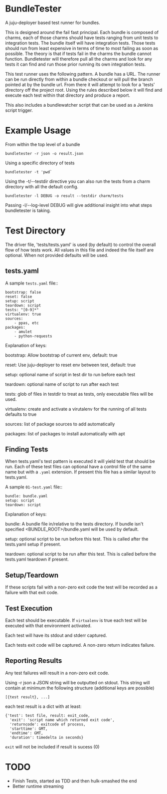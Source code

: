 BundleTester
============

A juju-deployer based test runner for bundles.

This is designed around the fail fast principal. Each bundle is composed of
charms, each of those charms should have tests ranging from unit tests to
integration tests. The bundle itself will have integration tests. Those tests
should run from least expensive in terms of time to most failing as soon as
possible. The theory is that if tests fail in the charms the bundle cannot
function. Bundletester will therefore pull all the charms and look for any
tests it can find and run those prior running its own integration tests.

This test runner uses the following pattern. A bundle has a URL. The runner can
be run directly from within a bundle checkout or will pull the branch pointed
at by the bundle url. From there it will attempt to look for a 'tests'
directory off the project root. Using the rules described below it will find
and execute each test within that directory and produce a report.

This also includes a bundlewatcher script that can be used as a Jenkins script
trigger.

Example Usage
=============

From within the top level of a bundle 

    bundletester -r json -o result.json

Using a specific directory of tests

    bundletester -t 'pwd`

Using the -t/--testdir directive you can also run the tests from a charm
directory with all the default config.

    bundletester -l DEBUG -o result --testdir charm/tests

Passing -l/--log-level DEBUG will give additional insight into what steps
bundletester is taking.

Test Directory
==============

The driver file, 'tests/tests.yaml' is used (by default) to control the overall
flow of how tests work. All values in this file and indeed the file itself are
optional. When not provided defaults will be used.

tests.yaml
----------

A sample `tests.yaml` file::

    bootstrap: false
    reset: false
    setup: script
    teardown: script
    tests: "[0-9]*"
    virtualenv: true
    sources:
        - ppas, etc
    packages:
        - amulet
        - python-requests

Explanation of keys:

bootstrap: Allow bootstrap of current env, default: true

reset: Use juju-deployer to reset env between test, default: true

setup: optional name of script in test dir to run before each test

teardown: optional name of script to run after each test

tests: glob of files in testdir to treat as tests, only executable
       files will be used.

virtualenv: create and activate a virutalenv for the running of all tests
defaults to true

sources: list of package sources to add automatically 

packages: list of packages to install automatically with apt


Finding Tests
-------------

When tests.yaml's test pattern is executed it will yield test that should be run. Each
of these test files can optional have a control file of the same name but with a `.yaml`
extension. If present this file has a similar layout to tests.yaml. 

A sample `01-test.yaml` file::

    bundle: bundle.yaml
    setup: script
    teardown: script

Explanation of keys:

bundle: A bundle file in/relative to the tests directory. If bundle isn't
specified <BUNDLE_ROOT>/bundle.yaml will be used by default.

setup: optional script to be run before this test. This is called after the
tests.yaml setup if present.

teardown: optional script to be run after this test. This is called before the
tests.yaml teardown if present.

Setup/Teardown
--------------

If these scripts fail with a non-zero exit code the test will be recorded as a
failure with that exit code.

Test Execution
--------------

Each test should be executable. If `virtualenv` is true each test will be
executed with that environment activated. 

Each test will have its stdout and stderr captured.

Each tests exit code will be captured. A non-zero return indicates failure.

Reporting Results
-----------------

Any test failures will result in a non-zero exit code. 

Using -r json a JSON string will be outputted on stdout. This string will
contain at minimum the following structure (additional keys are possible)

    [{test result}, ...]

each test result is a dict with at least:

    {'test': test file, result: exit_code, 
      'exit': 'script name which returned exit code',
      'returncode': exitcode of process, 
      'starttime': GMT,
      'endtime': GMT,
      'duration': timedelta in seconds}

`exit` will not be included if result is sucess (0)


TODO
====
- Finish Tests, started as TDD and then hulk-smashed the end
- Better runtime streaming
